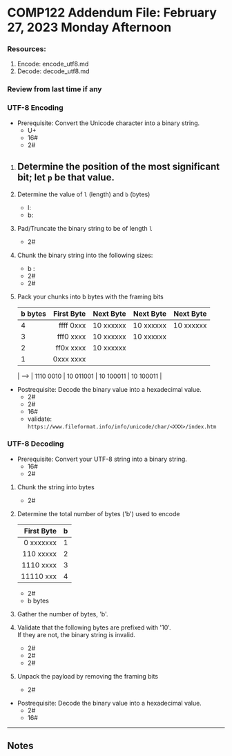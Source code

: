 # COMP122 Addendum File: February 27, 2023 Monday Afternoon

### Resources:
   1. Encode: encode_utf8.md
   1. Decode: decode_utf8.md

### Review from last time if any


### UTF-8 Encoding
* Prerequisite: Convert the Unicode character into a binary string.
  - U+
  - 16# 
  - 2#  

1. Determine the position of the most significant bit; let `p` be that value.
   - 

2. Determine the value of `l` (length) and `b` (bytes)
   - l:
   - b:

3. Pad/Truncate the binary string to be of length `l`
   - 2# 

4. Chunk the binary string into the following sizes:
   - b :
   - 2# 
   - 2# 


5. Pack your chunks into b bytes with the framing bits

   |  b bytes   | First Byte  | Next Byte | Next Byte | Next Byte |
   |------------|------------:|----------:|----------:|----------:|
   |     4      | ffff 0xxx   | 10 xxxxxx | 10 xxxxxx | 10 xxxxxx |
   |     3      | fff0 xxxx   | 10 xxxxxx | 10 xxxxxx |           |
   |     2      | ff0x xxxx   | 10 xxxxxx |           |           |
   |     1      | 0xxx xxxx   |           |           |           |

   | -->        | 1110 0010   | 10 011001 | 10 100011 | 10 100011 |


* Postrequisite: Decode the binary value into a hexadecimal value.
  - 2# 
  - 2# 
  - 16# 
  - validate: `https://www.fileformat.info/info/unicode/char/<XXX>/index.htm`



### UTF-8 Decoding

* Prerequisite: Convert your UTF-8 string into a binary string.
  - 16# 
  - 2#  

1. Chunk the string into bytes
   - 2# 

2. Determine the total number of bytes ('b') used to encode

   | First Byte  | b   |
   |------------:|-----|
   | 0 xxxxxxx   | 1   |
   | 110 xxxxx   | 2   |
   | 1110 xxxx   | 3   |
   | 11110 xxx   | 4   |

   - 2# 
   - b bytes

3. Gather the number of bytes, 'b'.

4. Validate that the following bytes are prefixed with '10'. <br>
   If they are not, the binary string is invalid.
   - 2# 
   - 2# 
   - 2# 
  

5. Unpack the payload by removing the framing bits
   - 2# 
   
* Postrequisite: Decode the binary value into a hexadecimal value.
  - 2# 
  - 16# 



---
## Notes
<!-- This section is for students to place their notes -->
